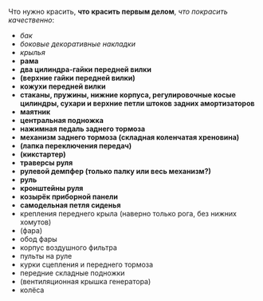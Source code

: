 Что нужно красить, **что красить первым делом**, *что покрасить качественно*:
- *бак*
- *боковые декоративные накладки*
- *крылья*
- **рама**
- **два цилиндра-гайки передней вилки**
- **(верхние гайки передней вилки)**
- **кожухи передней вилки**
- **стаканы, пружины, нижние корпуса, регулировочные косые цилиндры, сухари и верхние петли штоков задних амортизаторов**
- **маятник**
- **центральная подножка**
- **нажимная педаль заднего тормоза**
- **механизм заднего тормоза (складная коленчатая хреновина)**
- **(лапка переключения передач)**
- **(кикстартер)**
- **траверсы руля**
- **рулевой демпфер (только палку или весь механизм?)**
- **руль**
- **кронштейны руля**
- **козырёк приборной панели**
- **самодельная петля сиденья**
- крепления переднего крыла (наверно только рога, без нижних хомутов)
- (фара)
- обод фары
- корпус воздушного фильтра
- пульты на руле
- курки сцепления и переднего тормоза
- передние складные подножки
- (вентиляционная крышка генератора)
- колёса
